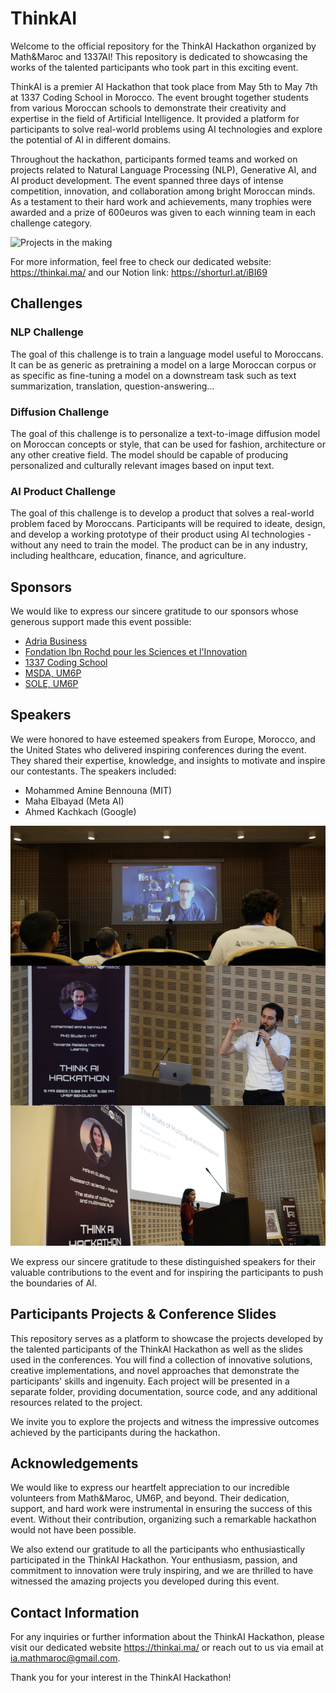 
# ThinkAI

Welcome to the official repository for the ThinkAI Hackathon organized by Math&Maroc and 1337AI! This repository is dedicated to showcasing the works of the talented participants who took part in this exciting event.


ThinkAI is a premier AI Hackathon that took place from May 5th to May 7th at 1337 Coding School in Morocco. The event brought together students from various Moroccan schools to demonstrate their creativity and expertise in the field of Artificial Intelligence. It provided a platform for participants to solve real-world problems using AI technologies and explore the potential of AI in different domains.

Throughout the hackathon, participants formed teams and worked on projects related to Natural Language Processing (NLP), Generative AI, and AI product development. The event spanned three days of intense competition, innovation, and collaboration among bright Moroccan minds.
As a testament to their hard work and achievements, many trophies were awarded and a prize of 600euros was given to each winning team in each challenge category. 

![Projects in the making](./images/event.jpg)


For more information, feel free to check our dedicated website: https://thinkai.ma/ and our Notion link: https://shorturl.at/iBI69

## Challenges

### NLP Challenge
The goal of this challenge is to train a language model useful to Moroccans. It can be as generic as pretraining a model on a large Moroccan corpus or as specific as fine-tuning a model on a downstream task such as text summarization, translation, question-answering…

### Diffusion Challenge
The goal of this challenge is to personalize a text-to-image diffusion model on Moroccan concepts or style, that can be used for fashion, architecture or any other creative field. The model should be capable of producing personalized and culturally relevant images based on input text.

### AI Product Challenge
The goal of this challenge is to develop a product that solves a real-world problem faced by Moroccans. Participants will be required to ideate, design, and develop a working prototype of their product using AI technologies - without any need to train the model. The product can be in any industry, including healthcare, education, finance, and agriculture.


## Sponsors
We would like to express our sincere gratitude to our sponsors whose generous support made this event possible:


 - [Adria Business](https://adria-bt.com/)
 - [Fondation Ibn Rochd pour les Sciences et l'Innovation](https://www.firsi.org/)
 - [1337 Coding School](https://1337.ma/)
 - [MSDA, UM6P](https://msda.um6p.ma/)
 - [SOLE, UM6P](https://www.linkedin.com/company/student-organisations-leadership-and-engagement-sole/)

## Speakers
We were honored to have esteemed speakers from Europe, Morocco, and the United States who delivered inspiring conferences during the event. They shared their expertise, knowledge, and insights to motivate and inspire our contestants. The speakers included:

- Mohammed Amine Bennouna (MIT)
- Maha Elbayad (Meta AI)
- Ahmed Kachkach (Google)

![Our beloved speakers](./images/conferences.jpg)

We express our sincere gratitude to these distinguished speakers for their valuable contributions to the event and for inspiring the participants to push the boundaries of AI.

## Participants Projects & Conference Slides
This repository serves as a platform to showcase the projects developed by the talented participants of the ThinkAI Hackathon as well as the slides used in the conferences. You will find a collection of innovative solutions, creative implementations, and novel approaches that demonstrate the participants' skills and ingenuity. Each project will be presented in a separate folder, providing documentation, source code, and any additional resources related to the project.

We invite you to explore the projects and witness the impressive outcomes achieved by the participants during the hackathon.


## Acknowledgements
We would like to express our heartfelt appreciation to our incredible volunteers from Math&Maroc, UM6P, and beyond. Their dedication, support, and hard work were instrumental in ensuring the success of this event. Without their contribution, organizing such a remarkable hackathon would not have been possible.

We also extend our gratitude to all the participants who enthusiastically participated in the ThinkAI Hackathon. Your enthusiasm, passion, and commitment to innovation were truly inspiring, and we are thrilled to have witnessed the amazing projects you developed during this event.

## Contact Information
For any inquiries or further information about the ThinkAI Hackathon, please visit our dedicated website https://thinkai.ma/ or reach out to us via email at ia.mathmaroc@gmail.com.

Thank you for your interest in the ThinkAI Hackathon!





